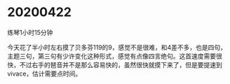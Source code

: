 # 20200422

练琴1小时15分钟

今天花了半小时左右摸了贝多芬119的9，感觉不是很难，和4差不多，也是四句，主题三句，第三句有少许变化这种形式，感觉有点像四言绝句。这首速度需要很快，不过右手的琶音并不是那么容易快的，虽然很快就摸下来了，但是要提速到vivace，估计需要点时间。
